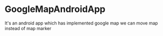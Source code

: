 # GoogleMapAndroidApp


It's an android app which has implemented google map we can move map instead of map marker

